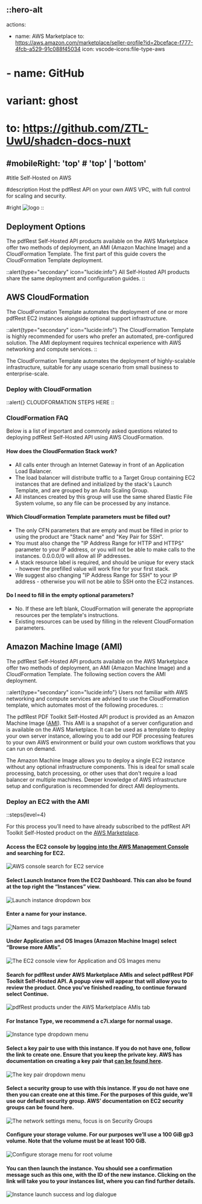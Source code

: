 ::hero-alt
---

actions:
  - name: AWS Marketplace
    to: https://aws.amazon.com/marketplace/seller-profile?id=2bceface-f777-4fcb-a529-91c088f45034
    icon: vscode-icons:file-type-aws
#  - name: GitHub
#    variant: ghost
 #   to: https://github.com/ZTL-UwU/shadcn-docs-nuxt
#mobileRight: 'top' # 'top' | 'bottom'
---

#title
Self-Hosted on AWS

#description
Host the pdfRest API on your own AWS VPC, with full control for scaling and security.

#right
![logo](aws-circle.png)
::

## Deployment Options

The pdfRest Self-Hosted API products available on the AWS Marketplace offer two methods of deployment, an AMI (Amazon Machine Image) and a CloudFormation Template. The first part of this guide covers the CloudFormation Template deployment.

::alert{type="secondary" icon="lucide:info"}
All Self-Hosted API products share the same deployment and configuration guides.
::


## AWS CloudFormation

The CloudFormation Template automates the deployment of one or more pdfRest EC2 instances alongside optional support infrastructure.

::alert{type="secondary" icon="lucide:info"}
The CloudFormation Template is highly recommended for users who prefer an automated, pre-configured solution. The AMI deployment requires technical experience with AWS networking and compute services.
::

The CloudFormation Template automates the deployment of highly-scalable infrastructure, suitable for any usage scenario from small business to enterprise-scale.

### Deploy with CloudFormation

::alert{}
CLOUDFORMATION STEPS HERE
::

### CloudFormation FAQ

Below is a list of important and commonly asked questions related to deploying pdfRest Self-Hosted API using AWS CloudFormation.


#### How does the CloudFormation Stack work?

- All calls enter through an Internet Gateway in front of an Application Load Balancer.
- The load balancer will distribute traffic to a Target Group containing EC2 instances that are defined and initialized by the stack's Launch Template, and are grouped by an Auto Scaling Group.
- All instances created by this group will use the same shared Elastic File System volume, so any file can be processed by any instance.

####  Which CloudFormation Template parameters must be filled out?

- The only CFN parameters that are empty and must be filled in prior to using the product are "Stack name" and "Key Pair for SSH".
- You must also change the "IP Address Range for HTTP and HTTPS" parameter to your IP address, or you will not be able to make calls to the instances. 0.0.0.0/0 will allow all IP addresses.
- A stack resource label is required, and should be unique for every stack - however the prefilled value will work fine for your first stack.
- We suggest also changing "IP Address Range for SSH" to your IP address - otherwise you will not be able to SSH onto the EC2 instances.
  
####  Do I need to fill in the empty optional parameters?

- No. If these are left blank, CloudFormation will generate the appropriate resources per the template's instructions.
- Existing resources can be used by filling in the relevent CloudFormation parameters.

## Amazon Machine Image (AMI)

The pdfRest Self-Hosted API products available on the AWS Marketplace offer two methods of deployment, an AMI (Amazon Machine Image) and a CloudFormation Template. The following section covers the AMI deployment.

::alert{type="secondary" icon="lucide:info"}
Users not familiar with AWS networking and compute services are advised to use the CloudFormation template, which automates most of the following procedures.
::

The pdfRest PDF Toolkit Self-Hosted API product is provided as an Amazon Machine Image ([AMI](https://docs.aws.amazon.com/AWSEC2/latest/UserGuide/AMIs.html)). This AMI is a snapshot of a server configuration and is available on the AWS Marketplace. It can be used as a template to deploy your own server instance, allowing you to add our PDF processing features to your own AWS environment or build your own custom workflows that you can run on demand.

The Amazon Machine Image allows you to deploy a single EC2 instance without any optional infrastructure components. This is ideal for small scale processing, batch processing, or other uses that don't require a load balancer or multiple machines. Deeper knowledge of AWS infrastructure setup and configuration is recommended for direct AMI deployments.

### Deploy an EC2 with the AMI

::steps{level=4}

For this process you’ll need to have already subscribed to the pdfRest API Toolkit Self-Hosted product on the [AWS Marketplace](https://aws.amazon.com/marketplace/search/results?searchTerms=pdfrest).

#### Access the EC2 console by [logging into the AWS Management Console](https://console.aws.amazon.com/console/home) and searching for EC2.

![AWS console search for EC2 service](/pdf-toolkit-instructions/launching-an-ec2-instance/pdf-toolkit-self-hosted-launch-ec2-step1-lg.png/)

#### Select Launch Instance from the EC2 Dashboard. This can also be found at the top right the “Instances” view.

![Launch instance dropdown box](/pdf-toolkit-instructions/launching-an-ec2-instance/pdf-toolkit-self-hosted-launch-ec2-step2-lg.png/)

#### Enter a name for your instance.

![Names and tags parameter](/pdf-toolkit-instructions/launching-an-ec2-instance/pdf-toolkit-self-hosted-launch-ec2-step3.png/)

#### Under Application and OS Images (Amazon Machine Image) select “Browse more AMIs”.

![The EC2 console view for Application and OS Images menu](/pdf-toolkit-instructions/launching-an-ec2-instance/pdf-toolkit-self-hosted-launch-ec2-step4.png/)

#### Search for pdfRest under AWS Marketplace AMIs and select pdfRest PDF Toolkit Self-Hosted API. A popup view will appear that will allow you to review the product. Once you’ve finished reading, to continue forward select Continue.

![pdfRest products under the AWS Marketplace AMIs tab](/pdf-toolkit-instructions/launching-an-ec2-instance/pdf-toolkit-self-hosted-launch-ec2-step5.png/)

#### For Instance Type, we recommend a c7i.xlarge for normal usage.

![Instance type dropdown menu](/pdf-toolkit-instructions/launching-an-ec2-instance/pdf-toolkit-self-hosted-launch-ec2-step6.png/)

#### Select a key pair to use with this instance. If you do not have one, follow the link to create one. Ensure that you keep the private key. AWS has documentation on creating a key pair that [can be found here](https://docs.aws.amazon.com/servicecatalog/latest/adminguide/getstarted-keypair.html).

![The key pair dropdown menu](/pdf-toolkit-instructions/launching-an-ec2-instance/pdf-toolkit-self-hosted-launch-ec2-step7.png/)

#### Select a security group to use with this instance. If you do not have one then you can create one at this time. For the purposes of this guide, we’ll use our default security group. AWS’ documentation on EC2 security groups can be found here.

![The network settings menu, focus is on Security Groups](/pdf-toolkit-instructions/launching-an-ec2-instance/pdf-toolkit-self-hosted-launch-ec2-step8.png/)

#### Configure your storage volume. For our purposes we’ll use a 100 GiB gp3 volume. Note that the volume must be at least 100 GiB.

![Configure storage menu for root volume](/pdf-toolkit-instructions/launching-an-ec2-instance/pdf-toolkit-self-hosted-launch-ec2-step9.png/)

#### You can then launch the instance. You should see a confirmation message such as this one, with the ID of the new instance. Clicking on the link will take you to your instances list, where you can find further details.

![Instance launch success and log dialogue](/pdf-toolkit-instructions/launching-an-ec2-instance/pdf-toolkit-self-hosted-launch-ec2-step10.png/)

